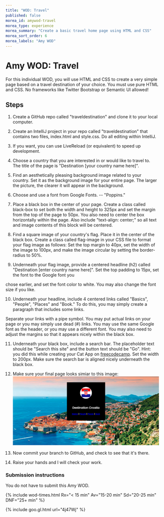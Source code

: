 ```yaml
---
title: "WOD: Travel"
published: false
morea_id: amywod-travel
morea_type: experience
morea_summary: "Create a basic travel home page using HTML and CSS"
morea_sort_order: 6
morea_labels: "Amy WOD"
---
```


# Amy WOD: Travel

For this individual WOD, you will use HTML and CSS to create a very simple page based on a travel destination of your choice. You must use pure HTML and CSS. 
No frameworks like Twitter Bootstrap or Semantic UI allowed!


## Steps

  1. Create a GitHub repo called "traveldestination" and clone it to your local computer.

  2. Create an IntelliJ project in your repo called "traveldestination" that contains two files, index.html and style.css. Do all editing within IntelliJ.

  3. If you want, you can use LiveReload (or equivalent) to speed up development.

  4. Choose a country that you are interested in or would like to travel to. The title of the page is "Destination [your country name here]".

  5. Find an aesthetically pleasing background image related to your country. Set it as the background image for your entire page. The larger the picture, the clearer it will appear in the background.
  
  6. Choose and use a font from Google Fonts. -- "Poppins."
  
  7. Place a black box in the center of your page. Create a class called black-box to set both the width and height to 325px and set the margin from the top of the page to 50px. 
  You also need to center the box horizontally within the page. Also include "text-align: center;" so all text and image contents of this block will be centered.
  
  8. Find a square image of your country's flag. Place it in the center of the black box. Create a class called flag-image in your CSS file to format your flag image as follows:
   Set the top margin to 40px, set the width of the image to 100px, and make the image circular by setting the border-radius to 50%.

  9. Underneath your flag image, provide a centered headline (h2) called "Destination [enter country name here]". Set the top padding to 15px, set the font to the Google font you
   
   chose earlier, and set the font color to white. You may also change the font size if you like.

  10. Underneath your headline, include 4 centered links called "Basics", "People", "Places" and "Book." To do this, you may simply create a paragraph that includes some links. 
  
  Separate your links with a pipe symbol. You may put actual links on your page or you may simply use dead (#) links. You may use the same Google font as the header, or you may use a different font. 
  You may also need to adjust the margins so that it appears nicely within the black box.
  
  11. Underneath your black box, include a search bar. The placeholder text should be "Search this site" and the button text should be "Go".
   Hint: you did this while creating your Cat App on [freecodecamp](freecodecamp.com). Set the width to 200px. Make sure the search bar is aligned nicely underneath the black box.
  
  12. Make sure your final page looks simiar to this image: <img src="destination.png">

  13. Now commit your branch to GitHub, and check to see that it's there.

  14. Raise your hands and I will check your work.



### Submission instructions

You do not have to submit this Amy WOD. 

{% include wod-times.html Rx="< 15 min" Av="15-20 min" Sd="20-25 min" DNF="25+ min" %}

 
{% include goo.gl.html url="4j47Wj" %}

  
  
 
